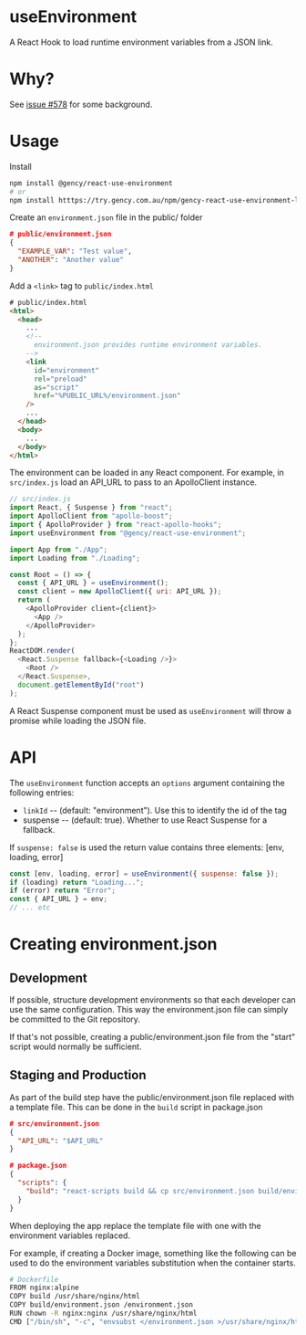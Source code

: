 # useEnvironment

A React Hook to load runtime environment variables from a JSON link.

# Why?

See [issue #578](https://github.com/facebook/create-react-app/issues/578) for some background.

# Usage

Install

```sh
npm install @gency/react-use-environment
# or
npm install htttps://try.gency.com.au/npm/gency-react-use-environment-latest.tgz
```

Create an `environment.json` file in the public/ folder

```json
# public/environment.json
{
  "EXAMPLE_VAR": "Test value",
  "ANOTHER": "Another value"
}
```

Add a `<link>` tag to `public/index.html`

```html
# public/index.html
<html>
  <head>
    ...
    <!--
      environment.json provides runtime environment variables.
    -->
    <link
      id="environment"
      rel="preload"
      as="script"
      href="%PUBLIC_URL%/environment.json"
    />
    ...
  </head>
  <body>
    ...
  </body>
</html>
```

The environment can be loaded in any React component. For example, in
`src/index.js` load an API_URL to pass to an ApolloClient instance.

```js
// src/index.js
import React, { Suspense } from "react";
import ApolloClient from "apollo-boost";
import { ApolloProvider } from "react-apollo-hooks";
import useEnvironment from "@gency/react-use-environment";

import App from "./App";
import Loading from "./Loading";

const Root = () => {
  const { API_URL } = useEnvironment();
  const client = new ApolloClient({ uri: API_URL });
  return (
    <ApolloProvider client={client}>
      <App />
    </ApolloProvider>
  );
};
ReactDOM.render(
  <React.Suspense fallback={<Loading />}>
    <Root />
  </React.Suspense>,
  document.getElementById("root")
);
```

A React Suspense component must be used as `useEnvironment` will
throw a promise while loading the JSON file.

# API

The `useEnvironment` function accepts an `options` argument containing the
following entries:

- `linkId` -- (default: "environment"). Use this to identify the id of the <link> tag
- suspense -- (default: true). Whether to use React Suspense for a fallback.

If `suspense: false` is used the return value contains three elements: [env, loading, error]

```js
const [env, loading, error] = useEnvironment({ suspense: false });
if (loading) return "Loading...";
if (error) return "Error";
const { API_URL } = env;
// ... etc
```

# Creating environment.json

## Development

If possible, structure development environments so that each developer can use
the same configuration. This way the environment.json file can simply be committed
to the Git repository.

If that's not possible, creating a public/environment.json file from the "start"
script would normally be sufficient.

## Staging and Production

As part of the build step have the public/environment.json file replaced with
a template file. This can be done in the `build` script in package.json

```json
# src/environment.json
{
  "API_URL": "$API_URL"
}
```

```json
# package.json
{
  "scripts": {
    "build": "react-scripts build && cp src/environment.json build/environment.json",
  }
}
```

When deploying the app replace the template file with one with the environment
variables replaced.

For example, if creating a Docker image, something like the following can be
used to do the environment variables substitution when the container starts.

```sh
# Dockerfile
FROM nginx:alpine
COPY build /usr/share/nginx/html
COPY build/environment.json /environment.json
RUN chown -R nginx:nginx /usr/share/nginx/html
CMD ["/bin/sh", "-c", "envsubst </environment.json >/usr/share/nginx/html/environment.json && nginx -g 'daemon off;'"]
```
